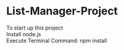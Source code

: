 # List-Manager-Project  

To start up this project  
    Install node.js  
    Execute Terminal Command: npm install
